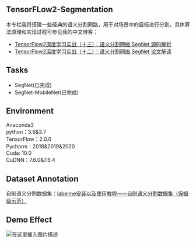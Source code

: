 ## TensorFLow2-Segmentation
本专栏我将搭建一些经典的语义分割网路，用于对场景中的目标进行分割，具体算法原理和实现过程可参见我的中文博客：
- [TensorFlow2深度学习实战（十三）：语义分割网络 SegNet 源码解析](https://ai-wx.blog.csdn.net/article/details/107338470)
- [TensorFlow2深度学习实战（十二）：语义分割网络 SegNet 论文解读](https://ai-wx.blog.csdn.net/article/details/106732783)

## Tasks
- SegNet(已完成)  
- SegNet-MobileNet(已完成)

## Environment
Anaconda3  
python：3.6&3.7  
TensorFlow：2.0.0   
Pycharm：2018&2019&2020  
Cuda: 10.0   
CuDNN：7.6.0&7.6.4

## Dataset Annotation
自制语义分割数据集：[labelme安装以及使用教程——自制语义分割数据集（保姆级示范）](https://blog.csdn.net/wjinjie/article/details/106735141)

## Demo Effect
![在这里插入图片描述](https://img-blog.csdnimg.cn/20200714190057663.png?x-oss-process=image/watermark,type_ZmFuZ3poZW5naGVpdGk,shadow_10,text_aHR0cHM6Ly9ibG9nLmNzZG4ubmV0L3dqaW5qaWU=,size_16,color_FFFFFF,t_70#pic_center)
